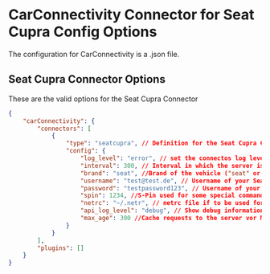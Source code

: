 

# CarConnectivity Connector for Seat Cupra Config Options
The configuration for CarConnectivity is a .json file.
## Seat Cupra Connector Options
These are the valid options for the Seat Cupra Connector
```json
{
    "carConnectivity": {
        "connectors": [
            {
                "type": "seatcupra", // Definition for the Seat Cupra Connector
                "config": {
                    "log_level": "error", // set the connectos log level
                    "interval": 300, // Interval in which the server is checked in seconds
                    "brand": "seat", //Brand of the vehicle ("seat" or "cupra"), defines if MySeat or MyCupra account is used
                    "username": "test@test.de", // Username of your Seat/Cupra Account
                    "password": "testpassword123", // Username of your Seat/Cupra Account
                    "spin": 1234, //S-Pin used for some special commands like locking/unlocking
                    "netrc": "~/.netr", // netrc file if to be used for passwords
                    "api_log_level": "debug", // Show debug information regarding the API
                    "max_age": 300 //Cache requests to the server vor MAX_AGE seconds
                }
            }
        ],
        "plugins": []
    }
}
```
